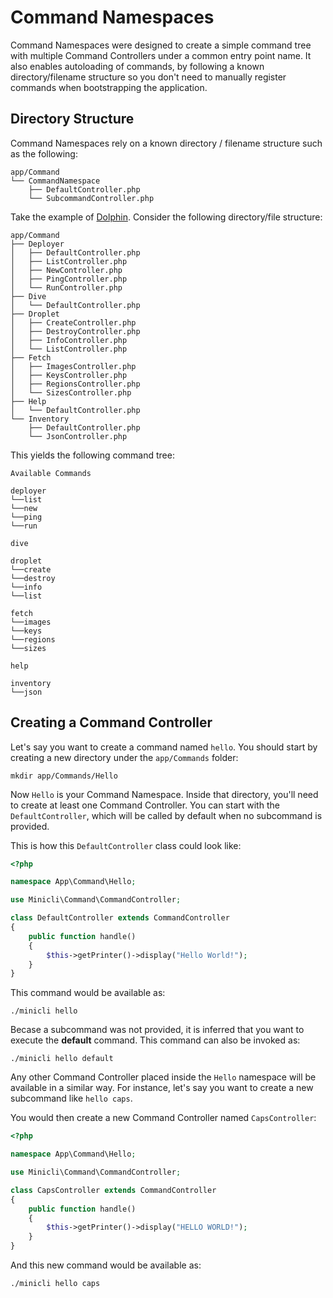 # Command Namespaces

Command Namespaces were designed to create a simple command tree with multiple Command Controllers under a common entry point name. 
It also enables autoloading of commands, by following a known directory/filename structure so you don't need to manually register commands when bootstrapping the application.

## Directory Structure

Command Namespaces rely on a known directory / filename structure such as the following:

```
app/Command
└── CommandNamespace
    ├── DefaultController.php
    └── SubcommandController.php
```

Take the example of [Dolphin](https://github.com/do-community/dolphin). Consider the following directory/file structure:

```
app/Command
├── Deployer
│   ├── DefaultController.php
│   ├── ListController.php
│   ├── NewController.php
│   ├── PingController.php
│   └── RunController.php
├── Dive
│   └── DefaultController.php
├── Droplet
│   ├── CreateController.php
│   ├── DestroyController.php
│   ├── InfoController.php
│   └── ListController.php
├── Fetch
│   ├── ImagesController.php
│   ├── KeysController.php
│   ├── RegionsController.php
│   └── SizesController.php
├── Help
│   └── DefaultController.php
└── Inventory
    ├── DefaultController.php
    └── JsonController.php

```

This yields the following command tree:

```
Available Commands

deployer
└──list
└──new
└──ping
└──run

dive

droplet
└──create
└──destroy
└──info
└──list

fetch
└──images
└──keys
└──regions
└──sizes

help

inventory
└──json

```

## Creating a Command Controller

Let's say you want to create a command named  `hello`. You should start by creating a new directory under the `app/Commands` folder:

```shell
mkdir app/Commands/Hello
```

Now `Hello` is your Command Namespace. Inside that directory, you'll need to create at least one Command Controller. You can start with the `DefaultController`, which will be called by default when no subcommand is provided.

This is how this `DefaultController` class could look like:

```php
<?php

namespace App\Command\Hello;

use Minicli\Command\CommandController;

class DefaultController extends CommandController
{
    public function handle()
    {       
        $this->getPrinter()->display("Hello World!");
    }
}
```

This command would be available as:

```shell
./minicli hello
```

Becase a subcommand was not provided, it is inferred that you want to execute the **default** command. This command can also be invoked as:

```shell
./minicli hello default
```

Any other Command Controller placed inside the `Hello` namespace will be available in a similar way. For instance, let's say you want to create a new subcommand like `hello caps`.

You would then create a new Command Controller named `CapsController`:

```php
<?php

namespace App\Command\Hello;

use Minicli\Command\CommandController;

class CapsController extends CommandController
{
    public function handle()
    {       
        $this->getPrinter()->display("HELLO WORLD!");
    }
}
```

And this new command would be available as:

```shell
./minicli hello caps
```